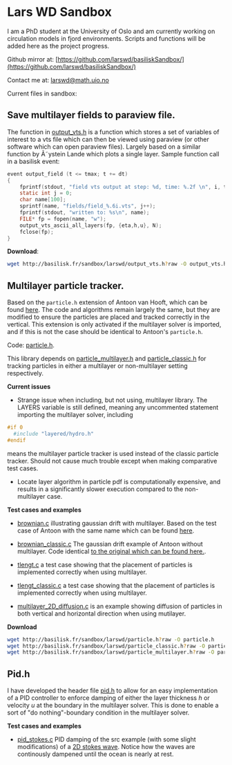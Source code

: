 # Lars WD Sandbox
I am a PhD student at the University of Oslo and am currently working on circulation models in fjord environments. Scripts and functions will be added here as the project progress.

Github mirror at:
[https://github.com/larswd/basiliskSandbox/](https://github.com/larswd/basiliskSandbox/)

Contact me at: larswd@math.uio.no

Current files in sandbox: 

## Save multilayer fields to paraview file.

The function in [output_vts.h](output_vts.h) is a function which stores a set of variables of interest to a vts file which can then be viewed using paraview (or other software which can open paraview files). Largely based on a similar function by Ã˜ystein Lande which plots a single layer. Sample function call in a basilisk event:

```C
event output_field (t <= tmax; t += dt)
{
    fprintf(stdout, "field vts output at step: %d, time: %.2f \n", i, t);
    static int j = 0;
    char name[100];
    sprintf(name, "fields/field_%.6i.vts", j++);
    fprintf(stdout, "written to: %s\n", name);
    FILE* fp = fopen(name, "w");
    output_vts_ascii_all_layers(fp, {eta,h,u}, N);
    fclose(fp);
}

```
**Download**:
```bash
wget http://basilisk.fr/sandbox/larswd/output_vts.h?raw -O output_vts.h
```

## Multilayer particle tracker. 
Based on the ```particle.h``` extension of Antoon van Hooft, which can be found [here](http://basilisk.fr/sandbox/Antoonvh/particle.h). The code and algorithms remain largely the same, but they are modified to ensure the particles are placed and tracked correctly in the vertical. This extension is only activated if the multilayer solver is imported, and if this is not the case should be identical to Antoon's ```particle.h```.

Code: 
[particle.h](particle.h).

This library depends on [particle_multilayer.h](particle_multilayer.h) and [particle_classic.h](particle_classic.h) for tracking particles in either a multilayer or non-multilayer setting respectively. 

**Current issues**
- Strange issue when including, but not using, multilayer library. The LAYERS variable is still defined, meaning any uncommented statement importing the multilayer solver, including 

```c
#if 0
  #include "layered/hydro.h"
#endif
```
means the multilayer particle tracker is used instead of the classic particle tracker. Should not cause much trouble except when making comparative test cases. 

- Locate layer algorithm in particle pdf is computationally expensive, and results in a significantly slower execution compared to the non-multilayer case. 

**Test cases and examples**

- [brownian.c](brownian.c) illustrating gaussian drift with multilayer. Based on the test case of Antoon with the same name which can be found [here](http://basilisk.fr/sandbox/Antoonvh/brownian.c).
- [brownian_classic.c](brownian_classic.c) The gaussian drift example of Antoon without multilayer. Code identical [to the original which can be found here.](http://basilisk.fr/sandbox/Antoonvh/brownian.c).

- [tlengt.c](tlengt.c) a test case showing that the placement of particles is implemented correctly when using multilayer.


- [tlengt_classic.c](tlengt_classic.c) a test case showing that the placement of particles is implemented correctly when using multilayer.

- [multilayer_2D_diffusion.c](multilayer_2D_diffusion.c) is an example showing diffusion of particles in both vertical and horizontal direction when using mutilayer.

**Download**
```bash
wget http://basilisk.fr/sandbox/larswd/particle.h?raw -O particle.h
wget http://basilisk.fr/sandbox/larswd/particle_classic.h?raw -O particle_classic.h
wget http://basilisk.fr/sandbox/larswd/particle_multilayer.h?raw -O particle_multilayer.h
```

## Pid.h
I have developed the header file [pid.h](pid.h) to allow for an easy implementation of a PID controller to enforce damping of either the layer thickness $h$ or velocity $u$ at the boundary in the multilayer solver. This is done to enable a sort of "do nothing"-boundary condition in the multilayer solver. 

**Test cases and examples**

- [pid_stokes.c](pid_stokes.c) PID damping of the src example (with some slight modifications) of a [2D stokes wave](http://basilisk.fr/src/test/stokes.c). Notice how the waves are continously dampened until the ocean is nearly at rest. 